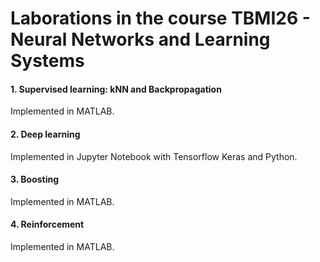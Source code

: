 # Laborations in the course TBMI26 - Neural Networks and Learning Systems

#### 1. Supervised learning: kNN and Backpropagation

Implemented in MATLAB.

#### 2. Deep learning

Implemented in Jupyter Notebook with Tensorflow Keras and Python.

#### 3. Boosting

Implemented in MATLAB.

#### 4. Reinforcement

Implemented in MATLAB.
